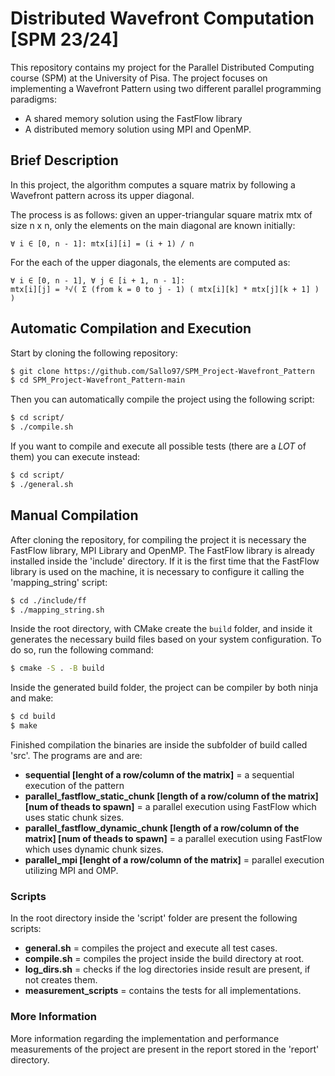 # Distributed Wavefront Computation [SPM 23/24]
This repository contains my project for the Parallel Distributed Computing course (SPM) at the University of Pisa.
The project focuses on implementing a Wavefront Pattern using two different parallel programming paradigms: 
- A shared memory solution using the FastFlow library
- A distributed memory solution using MPI and OpenMP.
## Brief Description
In this project, the algorithm computes a square matrix by following a Wavefront pattern across its upper diagonal.

The process is as follows: given an upper-triangular square matrix mtx of size n x n, only the elements on the
main diagonal are known initially:
```angular2html
∀ i ∈ [0, n - 1]: mtx[i][i] = (i + 1) / n
```
For the each of the upper diagonals, the elements are computed as:
```angular2html
∀ i ∈ [0, n - 1], ∀ j ∈ [i + 1, n - 1]:
mtx[i][j] = ³√( Σ (from k = 0 to j - 1) ( mtx[i][k] * mtx[j][k + 1] ) )
```

## Automatic Compilation and Execution
Start by cloning the following repository:
```bash
$ git clone https://github.com/Sallo97/SPM_Project-Wavefront_Pattern
$ cd SPM_Project-Wavefront_Pattern-main
```
Then you can automatically compile the project using the following script:
```bash
$ cd script/
$ ./compile.sh
```

If you want to compile and execute all possible tests (there are a *LOT* of them) you can execute instead:
```bash
$ cd script/
$ ./general.sh
```

## Manual Compilation
After cloning the repository, for compiling the project it is necessary the FastFlow library, MPI Library and OpenMP. 
The FastFlow library is already installed inside the 'include' directory.
If it is the first time that the FastFlow library is used on the machine, it is necessary to configure it calling the 'mapping_string' script:
```bash
$ cd ./include/ff
$ ./mapping_string.sh
```
Inside the root directory, with CMake create the `build` folder, and inside it generates the necessary build files based on your system configuration. To do so, run the following command:
```bash
$ cmake -S . -B build
```

Inside the generated  build folder, the project can be compiler by both ninja and make:
```bash
$ cd build
$ make
```
Finished compilation the binaries are inside the subfolder of build called 'src'. The programs are and are:
- **sequential [lenght of a row/column of the matrix]** = a sequential execution of the pattern
- **parallel_fastflow_static_chunk [length of a row/column of the matrix] [num of theads to spawn]** = a parallel execution using FastFlow 
which uses static chunk sizes.
- **parallel_fastflow_dynamic_chunk [length of a row/column of the matrix] [num of theads to spawn]** = a parallel execution using FastFlow
  which uses dynamic chunk sizes.
- **parallel_mpi [lenght of a row/column of the matrix]** = parallel execution utilizing MPI and OMP.

### Scripts
In the root directory inside the 'script' folder are present the following scripts:
- **general.sh** = compiles the project and execute all test cases.
- **compile.sh** = compiles the project inside the build directory at root.
- **log_dirs.sh** = checks if the log directories inside result are present, if not creates them.
- **measurement_scripts** = contains the tests for all implementations.

### More Information
More information regarding the implementation and performance measurements of the project are present in the 
report stored in the 'report' directory.